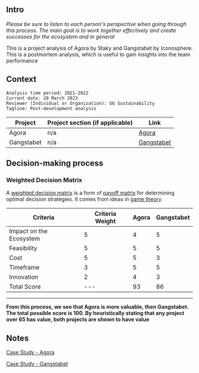 ## Intro

*Please be sure to listen to each person's perspective when going through this process. The main goal is to work together effectively and create successes for the ecosystem and in general*

This is a project analysis of Agora by Staky and Gangstabet by Iconosphere. This is a postmortem analysis, which is useful to gain insights into the team performance

## Context

```
Analysis time period: 2021-2022
Current date: 28 March 2023
Reviewer (Individual or Organization): UG Sustainability
Tagline: Post-development analysis
```

| Project | Project section (if applicable) | Link |
| ------- | ------- | ------- |
| Agora | n/a | [Agora](https://daos.staky.io/) |
| Gangstabet | n/a | [Gangstabet](https://gangstabet.io/) |

## Decision-making process

### Weighted Decision Matrix

A [weighted decision matrix](https://airfocus.com/blog/weighted-decision-matrix-prioritization/) is a form of [payoff matrix](https://mathworld.wolfram.com/PayoffMatrix.html) for determining optimal decision strategies. It comes from ideas in [game theory](https://en.wikipedia.org/wiki/Game_theory)



| Criteria                | Criteria Weight | Agora | Gangstabet |
| ----------------------- | --------------- | ------------- | ----------- |
| Impact on the Ecosystem | 5               | 4             | 5           |
| Feasibility             | 5               | 5             | 5           |
| Cost                    | 5               | 5             | 3           |
| Timeframe               | 3               | 5             | 5           |
| Innovation              | 2               | 4             | 3           |
| Total Score             | \---           | 93            | 86          |

---
**From this process, we see that Agora is more valuable, then Gangstabet. The total possible score is 100. By heuristically stating that any project over 65 has value, both projects are shown to have value**

## Notes

[Case Study - Agora](./case-study-agora.md)

[Case Study - Gangstabet](./case-study-gangstabet.md)